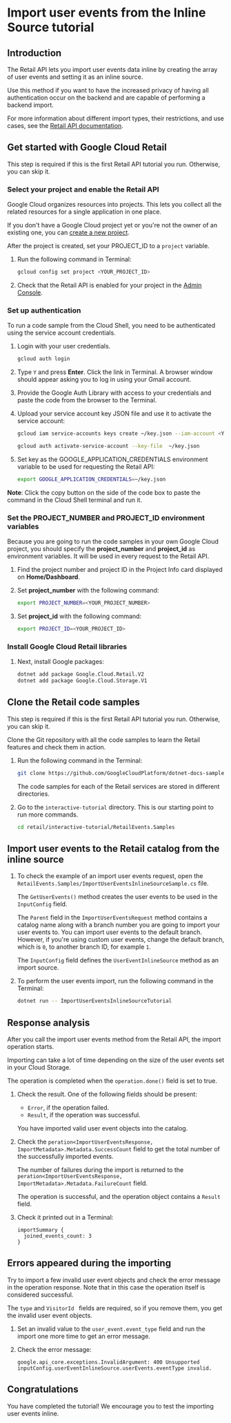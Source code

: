 ﻿<walkthrough-metadata>
  <meta name="title" content="Import user events from the Inline Source tutorial" />
  <meta name="description" content="Lets you import user events data inline by creating the array of user events and setting it as an inline source." />
  <meta name="component_id" content="593554" />
</walkthrough-metadata>

# Import user events from the Inline Source tutorial

## Introduction

The Retail API lets you import user events data inline by creating the array of user events and setting it as an inline source.

Use this method if you want to have the increased privacy of having all authentication occur on the backend and are capable of performing a backend import.

For more information about different import types, their restrictions, and use cases, see the [Retail API documentation](https://cloud.google.com/retail/docs/import-user-events).

<walkthrough-tutorial-duration duration="3.0"></walkthrough-tutorial-duration>

## Get started with Google Cloud Retail

This step is required if this is the first Retail API tutorial you run.
Otherwise, you can skip it.

### Select your project and enable the Retail API

Google Cloud organizes resources into projects. This lets you
collect all the related resources for a single application in one place.

If you don't have a Google Cloud project yet or you're not the owner of an existing one, you can
[create a new project](https://console.cloud.google.com/projectcreate).

After the project is created, set your PROJECT_ID to a ```project``` variable.
1. Run the following command in Terminal:
    ```bash
    gcloud config set project <YOUR_PROJECT_ID>
    ```

1. Check that the Retail API is enabled for your project in the [Admin Console](https://console.cloud.google.com/ai/retail/).

### Set up authentication

To run a code sample from the Cloud Shell, you need to be authenticated using the service account credentials.

1. Login with your user credentials.
    ```bash
    gcloud auth login
    ```

1. Type `Y` and press **Enter**. Click the link in Terminal. A browser window should appear asking you to log in using your Gmail account.

1. Provide the Google Auth Library with access to your credentials and paste the code from the browser to the Terminal.

1. Upload your service account key JSON file and use it to activate the service account:

    ```bash
    gcloud iam service-accounts keys create ~/key.json --iam-account <YOUR_SERVICE_ACCOUNT_EMAIL>
    ```

    ```bash
    gcloud auth activate-service-account --key-file  ~/key.json
    ```

1. Set key as the GOOGLE_APPLICATION_CREDENTIALS environment variable to be used for requesting the Retail API:
    ```bash
    export GOOGLE_APPLICATION_CREDENTIALS=~/key.json
    ```

**Note**: Click the copy button on the side of the code box to paste the command in the Cloud Shell terminal and run it.

### Set the PROJECT_NUMBER and PROJECT_ID environment variables

Because you are going to run the code samples in your own Google Cloud project, you should specify the **project_number** and **project_id** as environment variables. It will be used in every request to the Retail API.

1. Find the project number and project ID in the Project Info card displayed on **Home/Dashboard**.

1. Set **project_number** with the following command:
    ```bash
    export PROJECT_NUMBER=<YOUR_PROJECT_NUMBER>
    ```
1. Set **project_id** with the following command:
    ```bash
    export PROJECT_ID=<YOUR_PROJECT_ID>
    ```

### Install Google Cloud Retail libraries

1. Next, install Google packages:
    ```bash
    dotnet add package Google.Cloud.Retail.V2
    dotnet add package Google.Cloud.Storage.V1

    ```

## Clone the Retail code samples

This step is required if this is the first Retail API tutorial you run.
Otherwise, you can skip it.

Clone the Git repository with all the code samples to learn the Retail features and check them in action.

1. Run the following command in the Terminal:
    ```bash
    git clone https://github.com/GoogleCloudPlatform/dotnet-docs-samples.git
    ```

    The code samples for each of the Retail services are stored in different directories.

1. Go to the ```interactive-tutorial``` directory. This is our starting point to run more commands.
    ```bash
    cd retail/interactive-tutorial/RetailEvents.Samples
    ```

## Import user events to the Retail catalog from the inline source

1. To check the example of an import user events request, open the <walkthrough-editor-select-regex filePath="cloudshell_open/interactive-tutorial/RetailEvents.Samples/ImportUserEventsInlineSourceSample.cs" regex="# get user events for import">`RetailEvents.Samples/ImportUserEventsInlineSourceSample.cs`</walkthrough-editor-select-regex> file.

    The `GetUserEvents()` method creates the user events to be used in the `InputConfig` field.

    The `Parent` field in the `ImportUserEventsRequest` method contains a catalog name along with a branch number you are going to import your user events to. You can import user events to the default branch. However, if you're using custom user events, change the default branch, which is `0`, to another branch ID, for example `1`.

    The `InputConfig` field defines the `UserEventInlineSource` method as an import source.

1. To perform the user events import, run the following command in the Terminal:
    ```bash
    dotnet run -- ImportUserEventsInlineSourceTutorial
    ```

## Response analysis

After you call the import user events method from the Retail API, the import operation starts.

Importing can take a lot of time depending on the size of the user events set in your Cloud Storage.

The operation is completed when the `operation.done()` field is set to true.

1. Check the result. One of the following fields should be present:
    - `Error`, if the operation failed.
    - `Result`, if the operation was successful.

    You have imported valid user event objects into the catalog.

1. Check the `peration<ImportUserEventsResponse, ImportMetadata>.Metadata.SuccessCount` field to get the total number of the successfully imported events.

    The number of failures during the import is returned to the `peration<ImportUserEventsResponse, ImportMetadata>.Metadata.FailureCount` field.

    The operation is successful, and the operation object contains a `Result` field.
1. Check it printed out in a Terminal:
    ```
    importSummary {
      joined_events_count: 3
    }
    ```

## Errors appeared during the importing

Try to import a few invalid user event objects and check the error message in the operation response.
Note that in this case the operation itself is considered successful.

The `type` and `VisitorId ` fields are required, so if you remove them, you get the invalid user event objects.

1. Set an invalid value to the `user_event.event_type` field and run the import one more time to get an error message.

1. Check the error message:
    ```terminal
    google.api_core.exceptions.InvalidArgument: 400 Unsupported inputConfig.userEventInlineSource.userEvents.eventType invalid.
    ```

## Congratulations

<walkthrough-conclusion-trophy></walkthrough-conclusion-trophy>

You have completed the tutorial! We encourage you to test the importing user events inline.

<walkthrough-inline-feedback></walkthrough-inline-feedback>